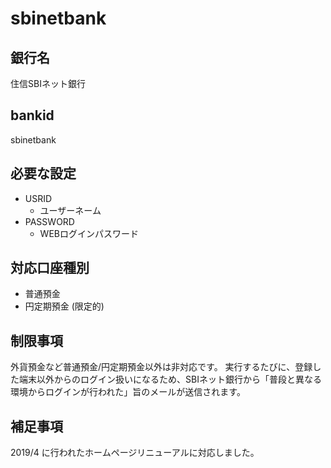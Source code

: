 # sbinetbank

## 銀行名

住信SBIネット銀行

## bankid

sbinetbank

## 必要な設定

* USRID
  * ユーザーネーム
* PASSWORD
  * WEBログインパスワード

## 対応口座種別

* 普通預金
* 円定期預金 (限定的)

## 制限事項

外貨預金など普通預金/円定期預金以外は非対応です。
実行するたびに、登録した端末以外からのログイン扱いになるため、SBIネット銀行から「普段と異なる環境からログインが行われた」旨のメールが送信されます。

## 補足事項

2019/4 に行われたホームページリニューアルに対応しました。
